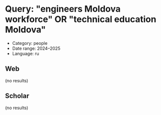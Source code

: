 # Query: "engineers Moldova workforce" OR "technical education Moldova"
- Category: people
- Date range: 2024–2025
- Language: ru

## Web

(no results)

## Scholar

(no results)

